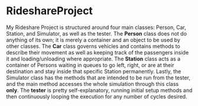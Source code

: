 # RideshareProject
My Rideshare Project is structured around four main classes: Person, Car, Station, and Simulator, as well as the tester. The **Person** class does not do anything of its own; it is merely a container and an object to be used by other classes. The **Car** class governs vehicles and contains methods to describe their movement as well as keeping track of the passengers inside it and loading/unloading where appropriate. The **Station** class acts as a container of Persons waiting in queues to go left, right, or are at their destination and stay inside that specific Station permanently. Lastly, the Simulator class has the methods that are intended to be run from the tester, and the main method accesses the whole simulation through this class **only**. The **tester** is pretty self-explanatory, running initial setup methods and then continuously looping the execution for any number of cycles desired.




